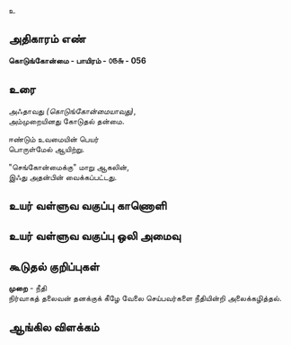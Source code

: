 உ


## அதிகாரம் எண்

**கொடுங்கோன்மை - பாயிரம் - ௦௫௬ - 056**

## உரை

அஃதாவது _(கொடுங்கோன்மையாவது)_,  
அம்முறையினது கோடுதல் தன்மை.  

ஈண்டும் உவமையின் பெயர்  
பொருள்மேல் ஆயிற்று.  

"செங்கோன்மைக்கு" மாறு ஆகலின்,  
இஃது அதன்பின் வைக்கப்பட்டது.

## உயர் வள்ளுவ வகுப்பு காணொளி


## உயர் வள்ளுவ வகுப்பு ஒலி அமைவு 


## கூடுதல் குறிப்புகள்

**முறை** - நீதி   
நிர்வாகத் தலைவன் தனக்குக் கீழே வேலை செய்பவர்களை நீதியின்றி அலைக்கழித்தல். 

## ஆங்கில விளக்கம்

